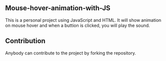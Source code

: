 ## Mouse-hover-animation-with-JS
This is a personal project using JavaScript and HTML. It will show animation on mouse hover and when a buttion is clicked, you will play the sound.

## Contribution
Anybody can contribute to the project by forking the repository.